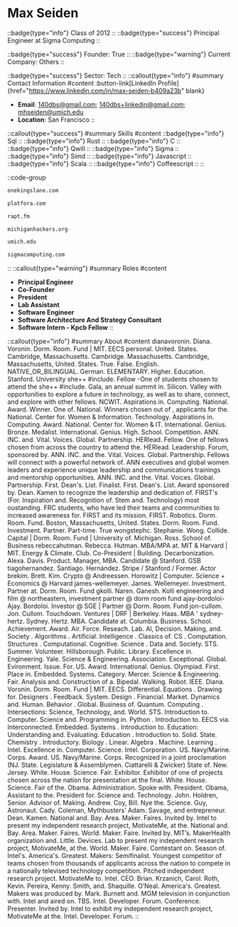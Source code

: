 # Max Seiden
::badge{type="info"}
Class of 2012
::
::badge{type="success"}
Principal Engineer at Sigma Computing
::

::badge{type="success"}
Founder: True
::
::badge{type="warning"}
Current Company: Others
::

::badge{type="success"}
Sector: Tech
::
::callout{type="info"}
#summary
Contact Information
#content
:button-link[LinkedIn Profile]{href="https://www.linkedin.com/in/max-seiden-b409a23b" blank}
- **Email**: 140dbs@gmail.com; 140dbs+linkedin@gmail.com; mhseiden@umich.edu
- **Location**: San Francisco
::

::callout{type="success"}
#summary
Skills
#content
::badge{type="info"}
Sql
::
::badge{type="info"}
Rust
::
::badge{type="info"}
C
::
::badge{type="info"}
Qwill
::
::badge{type="info"}
Sigma
::
::badge{type="info"}
Simd
::
::badge{type="info"}
Javascript
::
::badge{type="info"}
Scala
::
::badge{type="info"}
Coffeescript
::
::

::code-group
```bash [One Kings Lane]
onekingslane.com
```
```bash [Platfora]
platfora.com
```
```bash [rapt.fm]
rapt.fm
```
```bash [Michigan Hackers]
michiganhackers.org
```
```bash [University of Michigan]
umich.edu
```
```bash [Sigma Computing]
sigmacomputing.com
```
::
::callout{type="warning"}
#summary
Roles
#content
- **Principal Engineer**
- **Co-Founder**
- **President**
- **Lab Assistant**
- **Software Engineer**
- **Software Architecture And Strategy Consultant**
- **Software Intern - Kpcb Fellow**
::

::callout{type="info"}
#summary
About
#content
dianavoronin. Diana. Voronin. Dorm. Room. Fund | MIT. EECS personal. United. States. Cambridge, Massachusetts. Cambridge. Massachusetts. Cambridge, Massachusetts, United. States. True. False. English. NATIVE_OR_BILINGUAL. German. ELEMENTARY. Higher. Education. Stanford. University she++ #include. Fellow -One of students chosen to attend the she++ #include. Gala, an annual summit in. Silicon. Valley with opportunities to explore a future in technology, as well as to share, connect, and explore with other fellows. NCWIT. Aspirations in. Computing. National. Award. Winner. One of. National. Winners chosen out of , applicants for the. National. Center for. Women & Information. Technology. Aspirations in. Computing. Award. National. Center for. Women & IT. International. Genius. Bronze. Medalist. International. Genius. High. School. Competition. ANN. INC. and. Vital. Voices. Global. Partnership. HERlead. Fellow. One of fellows chosen from across the country to attend the. HERlead. Leadership. Forum, sponsored by. ANN. INC. and the. Vital. Voices. Global. Partnership. Fellows will connect with a powerful network of. ANN executives and global women leaders and experience unique leadership and communications trainings and mentorship opportunities. ANN. INC. and the. Vital. Voices. Global. Partnership. First. Dean's. List. Finalist. First. Dean's. List. Award sponsored by. Dean. Kamen to recognize the leadership and dedication of. FIRST's (For. Inspiration and. Recognition of. Stem and. Technology) most oustanding. FRC students, who have led their teams and communities to increased awareness for. FIRST and its mission. FIRST. Robotics. Dorm. Room. Fund. Boston, Massachusetts, United. States. Dorm. Room. Fund. Investment. Partner. Part-time. True wongstephc. Stephanie. Wong. Collide. Capital | Dorm. Room. Fund | University of. Michigan. Ross. School of. Business rebeccahutman. Rebecca. Hutman. MBA/MPA at. MIT & Harvard | MIT. Energy & Climate. Club. Co-President | Building. Decarbonization. Alexa. Davis. Product. Manager, MBA. Candidate @ Stanford. GSB tiagohernandez. Santiago. Hernández. Stripe / Stanford / Former. Actor brekim. Brett. Kim. Crypto @ Andreessen. Horowitz | Computer. Science + Economics @ Harvard james-wellemeyer. James. Wellemeyer. Investment. Partner at. Dorm. Room. Fund gkolli. Naren. Ganesh. Kolli engineering and film @ northeastern, investment partner @ dorm room fund ajay-bordoloi- Ajay. Bordoloi. Investor @ SGE | Partner @ Dorm. Room. Fund jon-cullom. Jon. Cullom. Touchdown. Ventures | DRF | Berkeley. Haas. MBA ' sydney-hertz. Sydney. Hertz. MBA. Candidate at. Columbia. Business. School. Achievement. Award. Air. Force. Reseach. Lab. AI, Decision. Making, and. Society . Algorithms . Artificial. Intelligence . Classics of. CS . Computation. Structures . Computational. Cognitive. Science . Data and. Society. STS. Summer. Volunteer. Hillsborough. Public. Library. Excellence in. Engineering. Yale. Science & Engineering. Association. Exceptional. Global. Evironment. Issue. For. US. Award. International. Genius. Olympiad. First. Place in. Embedded. Systems. Category. Mercer. Science & Engineering. Fair. Analysis and. Construction of a. Bipedal. Walking. Robot. IEEE. Diana. Voronin. Dorm. Room. Fund | MIT. EECS. Differential. Equations . Drawing for. Designers . Feedback. System. Design . Financial. Market. Dynamics and. Human. Behavior . Global. Business of. Quantum. Computing . Intersections: Science, Technology, and. World. STS. Introduction to. Computer. Science and. Programming in. Python . Introduction to. EECS via. Interconnected. Embedded. Systems . Introduction to. Education: Understanding and. Evaluating. Education . Introduction to. Solid. State. Chemistry . Introductory. Biology . Linear. Algebra . Machine. Learning . Intel. Excellence in. Computer. Science. Intel. Corporation. US. Navy/Marine. Corps. Award. US. Navy/Marine. Corps. Recognized in a joint proclamation (NJ. State. Legislature & Assemblymen. Ciattarelli & Zwicker) State of. New. Jersey. White. House. Science. Fair. Exhibitor. Exhibitor of one of projects chosen across the nation for presentation at the final. White. House. Science. Fair of the. Obama. Administration. Spoke with. President. Obama, Assistant to the. President for. Science and. Technology. John. Holdren, Senior. Advisor of. Making. Andrew. Coy, Bill. Nye the. Science. Guy, Astronaut. Cady. Coleman, Mythbusters’ Adam. Savage, and entrepreneur. Dean. Kamen. National and. Bay. Area. Maker. Faires. Invited by. Intel to present my independent research project, MotivateMe, at the. National and. Bay. Area. Maker. Faires. World. Maker. Faire. Invited by. MIT’s. MakerHealth organization and. Little. Devices. Lab to present my independent research project, MotivateMe, at the. World. Maker. Faire. Contestant on. Season of. Intel's. America's. Greatest. Makers: Semifinalist. Youngest competitor of teams chosen from thousands of applicants across the nation to compete in a nationally televised technology competition. Pitched independent research project. MotivateMe to. Intel. CEO. Brian. Krzanich, Carol. Roth, Kevin. Pereira, Kenny. Smith, and. Shaquille. O’Neal. America's. Greatest. Makers was produced by. Mark. Burnett and. MGM television in conjunction with. Intel and aired on. TBS. Intel. Developer. Forum. Conference. Presenter. Invited by. Intel to exhibit my independent research project, MotivateMe at the. Intel. Developer. Forum.
::
